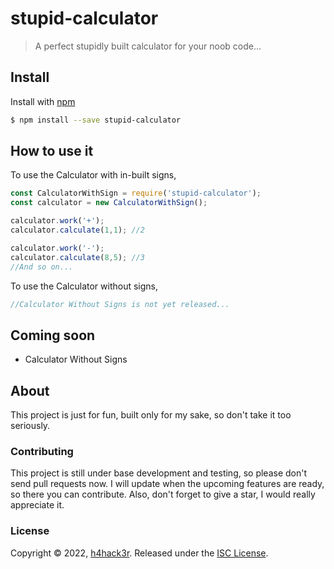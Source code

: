 # stupid-calculator
>A perfect stupidly built calculator for your noob code...

## Install
Install with [npm](https://www.npmjs.com)
```sh
$ npm install --save stupid-calculator
```

## How to use it
To use the Calculator with in-built signs,
```js
const CalculatorWithSign = require('stupid-calculator');
const calculator = new CalculatorWithSign();

calculator.work('+');
calculator.calculate(1,1); //2

calculator.work('-');
calculator.calculate(8,5); //3
//And so on...
```
To use the Calculator without signs,
```js
//Calculator Without Signs is not yet released...
```

## Coming soon
* Calculator Without Signs

## About
This project is just for fun, built only for my sake, so don't take it too seriously.

### Contributing
This project is still under base development and testing, so please don't send pull requests now. I will update when the upcoming features are ready, so there you can contribute. Also, don't forget to give a star, I would really appreciate it.

### License
Copyright © 2022, [h4hack3r](https://github.com/h4hack3r).
Released under the [ISC License](LICENSE).
